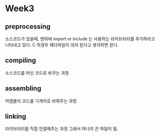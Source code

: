 # Week3

## preprocessing

소스코드가 있을때, 맨위에 import or include 는 사용하는 라이브러리를 추가하라고 나타내고 있다. C 의경우 헤더파일이 대치 된다고 생각하면 된다. 

## compiling

소스코드를 머신 코드로 바꾸는 과정

## assembling

어셈블리 코드를 기게어로 바꿔주는 과정

## linking

라이브러리를 직접 연결해주는 과정 그래서 하나의 큰 파일이 됨.

